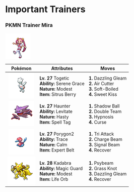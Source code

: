 # Important Trainers

### PKMN Trainer Mira

![PKMN Trainer Mira](../../assets/important_trainers/mira.png)

| Pokémon | Attributes | Moves |
|:-------:|------------|-------|
| ![Togetic](../../assets/sprites/togetic/front.gif) | **Lv. 27** Togetic<br>**Ability:** Serene Grace<br>**Nature:** Modest<br>**Item:** Sitrus Berry | **1.** Dazzling Gleam<br>**2.** Air Cutter<br>**3.** Soft-Boiled<br>**4.** Sweet Kiss |
| ![Haunter](../../assets/sprites/haunter/front.gif) | **Lv. 27** Haunter<br>**Ability:** Levitate<br>**Nature:** Hasty<br>**Item:** Spell Tag | **1.** Shadow Ball<br>**2.** Double Team<br>**3.** Hypnosis<br>**4.** Curse |
| ![Porygon2](../../assets/sprites/porygon2/front.gif) | **Lv. 27** Porygon2<br>**Ability:** Trace<br>**Nature:** Calm<br>**Item:** Expert Belt | **1.** Tri Attack<br>**2.** Charge Beam<br>**3.** Signal Beam<br>**4.** Recover |
| ![Kadabra](../../assets/sprites/kadabra/front.gif) | **Lv. 28** Kadabra<br>**Ability:** Magic Guard<br>**Nature:** Modest<br>**Item:** Life Orb | **1.** Psybeam<br>**2.** Grass Knot<br>**3.** Dazzling Gleam<br>**4.** Recover |


